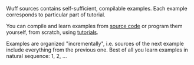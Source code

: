 Wuff sources contains self-sufficient, compilable examples. Each example corresponds to particular part of tutorial. 

You can compile and learn examples from [source code](https://github.com/akhikhl/wuff/tree/master/tutorialExamples) or program them yourself, from scratch, using [tutorials](Tutorials).

Examples are organized "incrementally", i.e. sources of the next example include everything from the previous one. Best of all you learn examples in natural sequence: 1, 2, ...